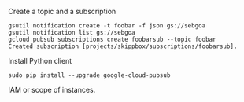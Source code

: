Create a topic and a subscription

```
gsutil notification create -t foobar -f json gs://sebgoa
gsutil notification list gs://sebgoa
gcloud pubsub subscriptions create foobarsub --topic foobar
Created subscription [projects/skippbox/subscriptions/foobarsub].
```

Install Python client

```
sudo pip install --upgrade google-cloud-pubsub
```

IAM or scope of instances.
